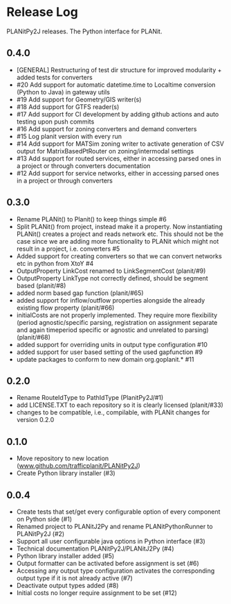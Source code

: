 # Release Log

PLANitPy2J releases.  The Python interface for PLANit.

## 0.4.0

* [GENERAL] Restructuring of test dir structure for improved modularity + added tests for converters
* #20 Add support for automatic datetime.time to Localtime conversion (Python to Java) in gateway utils
* #19 Add support for Geometry/GIS writer(s)
* #18 Add support for GTFS reader(s)
* #17 Add support for CI development by adding github actions and auto testing upon push commits
* #16 Add support for zoning converters and demand converters
* #15 Log planit version with every run
* #14 Add support for MATSim zoning writer to activate generation of CSV output for MatrixBasedPtRouter on zoning/intermodal settings 
* #13 Add support for routed services, either in accessing parsed ones in a project or through converters documentation
* #12 Add support for service networks, either in accessing parsed ones in a project or through converters

## 0.3.0

* Rename PLANit() to Planit() to keep things simple #6
* Split PLANit() from project, instead make it a property. Now instantiating PLANit() creates a project and reads network etc. This should not be the case since we are adding more functionality to PLANit which might not result in a project, i.e. converters #5
* Added support for creating converters so that we can convert networks etc in python from XtoY #4
* OutputProperty LinkCost renamed to LinkSegmentCost (planit/#9)
* OutputProperty LinkType not correctly defined, should be segment based (planit/#8)
* added norm based gap function (planit/#65)
* added support for inflow/outflow properties alongside the already existing flow property (planit/#66)
* initialCosts are not properly implemented. They require more flexibility (period agnostic/specific parsing, registration on assignment separate and again timeperiod specific or agnostic and unrelated to parsing) (planit/#68)
* added support for overriding units in output type configuration #10
* added support for user based setting of the used gapfunction #9
* update packages to conform to new domain org.goplanit.* #11

## 0.2.0

* Rename RouteIdType to PathIdType (PlanitPy2J/#1)
* add LICENSE.TXT to each repository so it is clearly licensed (planit/#33)
* changes to be compatible, i.e., compilable, with PLANit changes for version 0.2.0

## 0.1.0

* Move repository to new location (www.github.com/trafficplanit/PLANitPy2J)
* Create Python library installer (#3)

## 0.0.4

* Create tests that set/get every configurable option of every component on Python side (#1)
* Renamed project to PLANitJ2Py and rename PLANitPythonRunner to PLANitPy2J (#2)
* Support all user configurable java options in Python interface (#3)
* Technical documentation PLANitPy2J/PLANitJ2Py (#4)  
* Python library installer added (#5)
* Output formatter can be activated before assignment is set (#6)
* Accessing any output type configuration activates the corresponding output type if it is not already active (#7)
* Deactivate output types added (#8)
* Initial costs no longer require assignment to be set (#12)